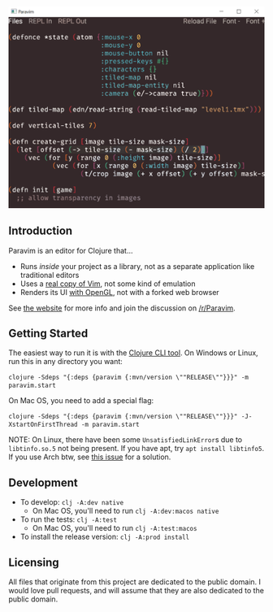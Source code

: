 <p align="center">
  <img src="screenshot.png" width="510" >
</p>

## Introduction

Paravim is an editor for Clojure that...
* Runs *inside* your project as a library, not as a separate application like traditional editors
* Uses a [real copy of Vim](https://github.com/oakes/libvim-clj), not some kind of emulation
* Renders its UI [with OpenGL](https://github.com/oakes/play-cljc), not with a forked web browser

See [the website](https://sekao.net/paravim/) for more info and join the discussion on [/r/Paravim](http://www.reddit.com/r/Paravim).

## Getting Started

The easiest way to run it is with the [Clojure CLI tool](https://clojure.org/guides/getting_started#_clojure_installer_and_cli_tools). On Windows or Linux, run this in any directory you want:

```
clojure -Sdeps "{:deps {paravim {:mvn/version \""RELEASE\""}}}" -m paravim.start
```

On Mac OS, you need to add a special flag:

```
clojure -Sdeps "{:deps {paravim {:mvn/version \""RELEASE\""}}}" -J-XstartOnFirstThread -m paravim.start
```

NOTE: On Linux, there have been some `UnsatisfiedLinkError`s due to `libtinfo.so.5` not being present. If you have apt, try `apt install libtinfo5`. If you use Arch btw, see [this issue](https://github.com/oakes/Paravim/issues/5) for a solution.

## Development

* To develop: `clj -A:dev native`
  * On Mac OS, you'll need to run `clj -A:dev:macos native`
* To run the tests: `clj -A:test`
  * On Mac OS, you'll need to run `clj -A:test:macos`
* To install the release version: `clj -A:prod install`

## Licensing

All files that originate from this project are dedicated to the public domain. I would love pull requests, and will assume that they are also dedicated to the public domain.
